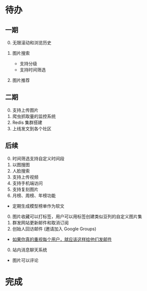 # 待办

## 一期

0. 无限滚动和浏览历史
0. 图片搜索

   - 支持分级
   - 支持时间筛选
0. 图片推荐

## 二期

0. 支持上传图片
0. 爬虫抓取量的监控系统
0. Redis 集群搭建
0. 上线发文到各个社区

## 后续

0. 时间筛选支持自定义时间段
0. 以图搜图
0. 人脸搜索
0. 支持上传视频
0. 支持手机端访问
0. 支持复刻图片
0. 月榜、周榜、年榜功能
  - 定期生成模型榜单作为软文
0. 图片收藏可以打标签，用户可以用标签创建类似豆列的自定义图片集
0. 群发网站更新邮件和取消订阅
0. 创始人回访邮件 (邀请加入 Google Groups)
  - [如果你真的重视每个用户，就应该这样给他们发邮件](https://www.36kr.com/p/1641755181057)
0. 站内消息聊天系统
  - 图片可以评论

# 完成
